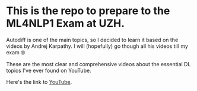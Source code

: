 # This is the repo to prepare to the ML4NLP1 Exam at UZH.

Autodiff is one of the main topics, so I decided to learn it based on the videos by Andrej Karpathy.
I will (hopefully) go though all his videos till my exam 🤓

These are the most clear and comprehensive videos about the essential DL topics I've ever found on YouTube.

Here's the link to [YouTube](https://www.youtube.com/playlist?list=PLAqhIrjkxbuWI23v9cThsA9GvCAUhRvKZ). 
